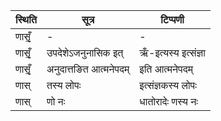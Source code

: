 | स्थिति | सूत्र | टिप्पणी |
| ----- | ------- | ------ |
| णासृँ॒ | - | - |
| णासृँ॒ | उपदेशेऽजनुनासिक इत् | ऋँ-इत्यस्य इत्संज्ञा |
| णासृँ॒ | अनुदात्तङित आत्मनेपदम् | इति आत्मनेपदम् |
| णास् | तस्य लोपः | इत्संज्ञकस्य लोपः |
| णास् | णो नः | धातोरादेः णस्य नः |

